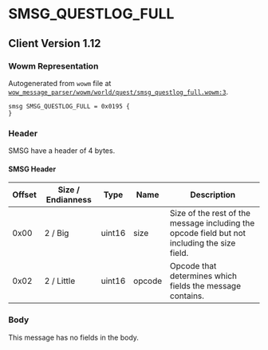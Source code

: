 # SMSG_QUESTLOG_FULL

## Client Version 1.12

### Wowm Representation

Autogenerated from `wowm` file at [`wow_message_parser/wowm/world/quest/smsg_questlog_full.wowm:3`](https://github.com/gtker/wow_messages/tree/main/wow_message_parser/wowm/world/quest/smsg_questlog_full.wowm#L3).
```rust,ignore
smsg SMSG_QUESTLOG_FULL = 0x0195 {
}
```
### Header

SMSG have a header of 4 bytes.

#### SMSG Header

| Offset | Size / Endianness | Type   | Name   | Description |
| ------ | ----------------- | ------ | ------ | ----------- |
| 0x00   | 2 / Big           | uint16 | size   | Size of the rest of the message including the opcode field but not including the size field.|
| 0x02   | 2 / Little        | uint16 | opcode | Opcode that determines which fields the message contains.|

### Body

This message has no fields in the body.

